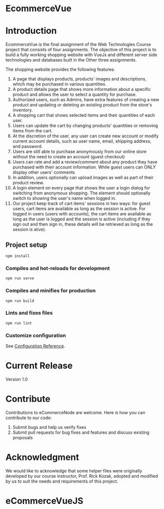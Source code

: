 # EcommerceVue

# Introduction
EcommerceVue is the final assignment of the Web Technologies Course project that consists of four assignments. 
The objective of this project is to build a fully working shopping website with VueJs and different server side 
technologies and databases built in the Other three assignments. 

The shopping website provides the following features:
1. A page that displays products, products' images and descriptions, which may be purchased in various quantities.
2. A product details page that shows more information about a specific product and allows the user to select a quantity for purchase.
3. Authorized users, such as Admins, have extra features of creating a new product and updating or deleting an existing product from the store's inventory.
4. A shopping cart that shows selected items and their quantities of each user.
5. Users can update the cart by changing products' quantities or removing items from the cart.
6. At the discretion of the user, any user can create new account or modify current account details, such as user name, email, shipping address, and password.
7. Users are still able to purchase anonymously from our online store without the need to create an account (guest checkout)
8. Users can rate and add a review/comment about any product they have purchased with their account information. While guest users can ONLY display other users' comments
9. In addition, users optionally can upload images as well as part of their product review.
10. A login element on every page that shows the user a login dialog for switching from anonymous shopping. The element should optionally switch to showing the user's name when logged in.
11. Our project keep track of cart items' sessions in two ways: for guest users, cart items are available as long as the session is active. For logged in users (users with accounts), the cart items are available as long as the user is logged and the session is active (including if they sign out and then sign in, these details will be retrieved as long as the session is alive).


## Project setup
```
npm install
```

### Compiles and hot-reloads for development
```
npm run serve
```

### Compiles and minifies for production
```
npm run build
```

### Lints and fixes files
```
npm run lint
```

### Customize configuration
See [Configuration Reference](https://cli.vuejs.org/config/).

# Current Release
Version 1.0

# Contribute
Contributions to eCommerceNode are welcome. Here is how you can contribute to our code:

1. Submit bugs and help us verify fixes
2. Submit pull requests for bug fixes and features and discuss existing proposals

# Acknowledgment
We would like to acknowledge that some helper files were originally developed by our course instructor, Prof. Rick Kozak, adopted and modified by us to suit the needs and requirements of this project.

# eCommerceVueJS
